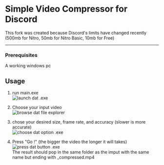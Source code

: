# Simple Video Compressor for Discord

This fork was created because Discord's limits have changed recently (500mb for Nitro, 50mb for Nitro Basic, 10mb for Free)

---


### Prerequisites

A working windows pc

## Usage

1. run main.exe<br />
   ![launch dat .exe](/img/launch.png)

2. Choose your input video<br />
   ![browse dat file explorer](/img/browse.png)

3. chose your desired size, frame rate, and accuracy (slower is more accurate)<br />
   ![choose dat option .exe](/img/select.png)

4. Press "Go !" (the bigger the video the longer it will takes)<br />
   ![press dat button .exe](/img/go.png)
   <br />The result should pop in the same folder as the imput with the same name but ending with \_compressed.mp4
